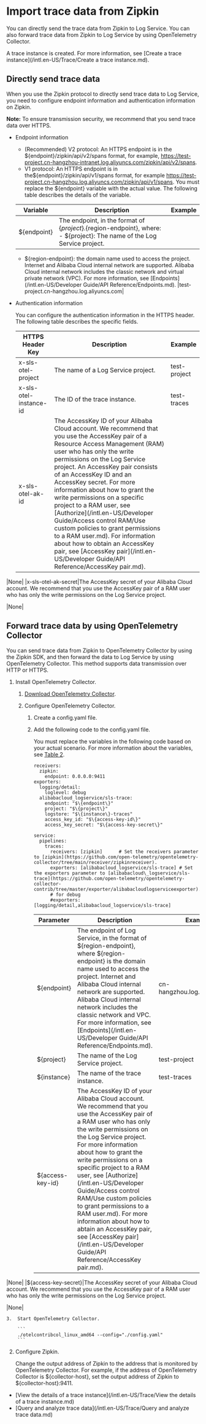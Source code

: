 # Import trace data from Zipkin

You can directly send the trace data from Zipkin to Log Service. You can also forward trace data from Zipkin to Log Service by using OpenTelemetry Collector.

A trace instance is created. For more information, see [Create a trace instance](/intl.en-US/Trace/Create a trace instance.md).

## Directly send trace data

When you use the Zipkin protocol to directly send trace data to Log Service, you need to configure endpoint information and authentication information on Zipkin.

**Note:** To ensure transmission security, we recommend that you send trace data over HTTPS.

-   Endpoint information

    -   \(Recommended\) V2 protocol: An HTTPS endpoint is in the $\{endpoint\}/zipkin/api/v2/spans format, for example, https://test-project.cn-hangzhou-intranet.log.aliyuncs.com/zipkin/api/v2/spans.
    -   V1 protocol: An HTTPS endpoint is in the$\{endpoint\}/zipkin/api/v1/spans format, for example https://test-project.cn-hangzhou.log.aliyuncs.com/zipkin/api/v1/spans.
    You must replace the $\{endpoint\} variable with the actual value. The following table describes the details of the variable.

    |Variable|Description|Example|
    |--------|-----------|-------|
    |$\{endpoint\}|The endpoint, in the format of $\{project\}.$\{region-endpoint\}, where:    -   $\{project\}: The name of the Log Service project.
    -   $\{region-endpoint\}: the domain name used to access the project. Internet and Alibaba Cloud internal network are supported. Alibaba Cloud internal network includes the classic network and virtual private network \(VPC\). For more information, see [Endpoints](/intl.en-US/Developer Guide/API Reference/Endpoints.md).
|test-project.cn-hangzhou.log.aliyuncs.com|

-   Authentication information

    You can configure the authentication information in the HTTPS header. The following table describes the specific fields.

    |HTTPS Header Key|Description|Example|
    |----------------|-----------|-------|
    |x-sls-otel-project|The name of a Log Service project.|test-project|
    |x-sls-otel-instance-id|The ID of the trace instance.|test-traces|
    |x-sls-otel-ak-id|The AccessKey ID of your Alibaba Cloud account. We recommend that you use the AccessKey pair of a Resource Access Management \(RAM\) user who has only the write permissions on the Log Service project. An AccessKey pair consists of an AccessKey ID and an AccessKey secret. For more information about how to grant the write permissions on a specific project to a RAM user, see [Authorize](/intl.en-US/Developer Guide/Access control RAM/Use custom policies to grant permissions to a RAM user.md). For information about how to obtain an AccessKey pair, see [AccessKey pair](/intl.en-US/Developer Guide/API Reference/AccessKey pair.md).

|None|
    |x-sls-otel-ak-secret|The AccessKey secret of your Alibaba Cloud account. We recommend that you use the AccessKey pair of a RAM user who has only the write permissions on the Log Service project.

|None|


## Forward trace data by using OpenTelemetry Collector

You can send trace data from Zipkin to OpenTelemetry Collector by using the Zipkin SDK, and then forward the data to Log Service by using OpenTelemetry Collector. This method supports data transmission over HTTP or HTTPS.

1.  Install OpenTelemetry Collector.

    1.  [Download OpenTelemetry Collector](https://github.com/open-telemetry/opentelemetry-collector-contrib/releases).

    2.  Configure OpenTelemetry Collector.

        1.  Create a config.yaml file.
        2.  Add the following code to the config.yaml file.

            You must replace the variables in the following code based on your actual scenario. For more information about the variables, see [Table 2](#table_ett_bwh_tl4).

            ```
            receivers:
              zipkin:
                endpoint: 0.0.0.0:9411
            exporters:
              logging/detail:
                loglevel: debug
              alibabacloud_logservice/sls-trace:
                endpoint: "$\{endpoint\}"
                project: "$\{project\}"
                logstore: "$\{instance\}-traces"
                access_key_id: "$\{access-key-id\}"
                access_key_secret: "$\{access-key-secret\}"
            
            service:
              pipelines:
                traces:
                  receivers: [zipkin]      # Set the receivers parameter to [zipkin](https://github.com/open-telemetry/opentelemetry-collector/tree/main/receiver/zipkinreceiver). 
                  exporters: [alibabacloud_logservice/sls-trace] # Set the exporters parameter to [alibabacloud\_logservice/sls-trace](https://github.com/open-telemetry/opentelemetry-collector-contrib/tree/master/exporter/alibabacloudlogserviceexporter). 
                  # for debug
                  #exporters: [logging/detail,alibabacloud_logservice/sls-trace]
            ```

            |Parameter|Description|Example|
            |---------|-----------|-------|
            |$\{endpoint\}|The endpoint of Log Service, in the format of $\{region-endpoint\}, where $\{region-endpoint\} is the domain name used to access the project. Internet and Alibaba Cloud internal network are supported. Alibaba Cloud internal network includes the classic network and VPC. For more information, see [Endpoints](/intl.en-US/Developer Guide/API Reference/Endpoints.md).|cn-hangzhou.log.aliyuncs.com|
            |$\{project\}|The name of the Log Service project.|test-project|
            |$\{instance\}|The name of the trace instance.|test-traces|
            |$\{access-key-id\}|The AccessKey ID of your Alibaba Cloud account. We recommend that you use the AccessKey pair of a RAM user who has only the write permissions on the Log Service project. For more information about how to grant the write permissions on a specific project to a RAM user, see [Authorize](/intl.en-US/Developer Guide/Access control RAM/Use custom policies to grant permissions to a RAM user.md). For more information about how to abtain an AccessKey pair, see [AccessKey pair](/intl.en-US/Developer Guide/API Reference/AccessKey pair.md).

|None|
            |$\{access-key-secret\}|The AccessKey secret of your Alibaba Cloud account. We recommend that you use the AccessKey pair of a RAM user who has only the write permissions on the Log Service project.

|None|

    3.  Start OpenTelemetry Collector.

        ```
        ./otelcontribcol_linux_amd64 --config="./config.yaml"
        ```

2.  Configure Zipkin.

    Change the output address of Zipkin to the address that is monitored by OpenTelemetry Collector. For example, if the address of OpenTelemetry Collector is $\{collector-host\}, set the output address of Zipkin to $\{collector-host\}:9411.


-   [View the details of a trace instance](/intl.en-US/Trace/View the details of a trace instance.md)
-   [Query and analyze trace data](/intl.en-US/Trace/Query and analyze trace data.md)

